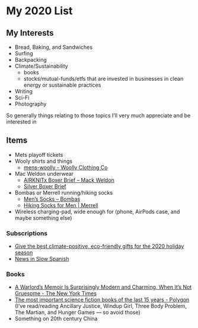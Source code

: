 # My 2020 List

## My Interests
* Bread, Baking, and Sandwiches
* Surfing 
* Backpacking
* Climate/Sustainability
	* books
	* stocks/mutual-funds/etfs that are invested in businesses in clean energy or sustainable practices 
* Writing
* Sci-Fi
* Photography
 
So generally things relating to those topics I’ll very much appreciate and be interested in

## Items
* Mets playoff tickets
* Wooly shirts and things
	* [mens-woolly - Woolly Clothing Co](https://www.woolly.clothing/pages/mens-woolly)
* Mac Weldon underwear
	* [AIRKNITx Boxer Brief – Mack Weldon](https://mackweldon.com/collections/performance-gear/products/airknitx-boxer-brief)
	* [Silver Boxer Brief](https://mackweldon.com/collections/boxer-briefs/products/silver-boxer-brief)
* Bombas or Merrell running/hiking socks
	* [Men’s Socks – Bombas](https://bombas.com/collections/mens-socks?filter=activity_running&filter=activity_hiking)
	* [Hiking Socks for Men | Merrell](https://www.merrell.com/US/en/mens-hiking-athletic-socks/#prefn1=bestFor&prefv1=Hiking)
* Wireless charging-pad, wide enough for (phone, AirPods case, and maybe something else)  


### Subscriptions
* [Give the best climate-positive, eco-friendly gifts for the 2020 holiday season](https://climeworks.com/gift)
* [News in Slow Spanish](https://www.newsinslowspanish.com/latino/subscription-rates)

### Books
* [A Warlord’s Memoir Is Surprisingly Modern and Charming, When It’s Not Gruesome - The New York Times](https://www.nytimes.com/2020/11/30/books/review-babur-nama.html?action=click&module=Editors%20Picks&pgtype=Homepage)
* [The most important science fiction books of the last 15 years - Polygon](https://www.polygon.com/21516173/best-new-science-fiction-books-scifi-last-15-years) (I’ve read/reading Ancillary Justice, Windup Girl, Three Body Problem, The Martian, and Hunger Games — so avoid those)
* Something on 20th century China
